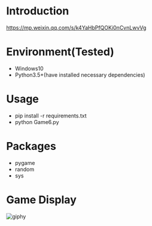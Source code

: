 # Introduction
https://mp.weixin.qq.com/s/k4YaHbPfQOKi0nCvnLwvVg

# Environment(Tested)
- Windows10
- Python3.5+(have installed necessary dependencies)

# Usage
- pip install -r requirements.txt
- python Game6.py

# Packages
- pygame
- random
- sys

# Game Display
![giphy](effect/running.gif)